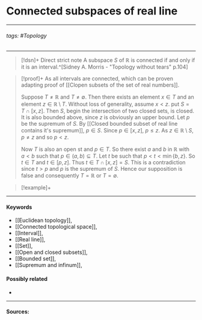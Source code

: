 # Connected subspaces of real line
***
###### tags: #Topology 
***
>[!dsn]+ Direct strict note
>A subspace $S$ of $\mathbb{R}$ is connected if and only if it is an interval.^[Sidney A. Morris - "Topology without tears" p.104]

>[!proof]+
>As all intervals are connected, which can be proven adapting proof of [[Clopen subsets of the set of real numbers]].
>
>Suppose $T\ne\mathbb{R}$ and $T\ne\emptyset$. Then there exists an element $x\in T$ and an element $z\in\mathbb{R}\setminus T$. Without loss of generality, assume $x<z$. put $S=T\cap[x,z]$. Then $S$, begin the intersection of two closed sets, is closed. It is also bounded above, since $z$ is obviously an upper bound. Let $p$ be the supremum of $S$. By [[Closed bounded subset of real line contains it's supremum]], $p\in S$. Since $p\in[x,z]$, $p\le z$. As $z\in\mathbb{R}\setminus S$, $p\ne z$ and so $p<z$.
>
>Now $T$ is also an open st and $p\in T$. So there exist $a$ and $b$ in $\mathbb{R}$ with $a<b$ such that $p\in(a,b)\subseteq T$. Let $t$ be such that $p<t<\min\{b,z\}$. So $t\in T$ and $t\in[p,z]$. Thus $t\in T\cap[x,z]=S$. This is a contradiction since $t>p$ and $p$ is the supremum of $S$. Hence our supposition is false and consequently $T=\mathbb{R}$ or $T=\emptyset$.

>[!example]+ 
>
***
#### Keywords
- [[Euclidean topology]],
- [[Connected topological space]],
- [[Interval]],
- [[Real line]],
- [[Set]],
- [[Open and closed subsets]],
- [[Bounded set]],
- [[Supremum and infinum]],
#### Possibly related
- 
***
#### Sources: